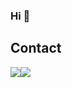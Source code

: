 ### Hi 👋

<!--
[![seomj's GitHub stats](https://github-readme-stats.vercel.app/api?username=seomj)](https://github.com/anuraghazra/github-readme-stats)
-->

## Contact
<div style="display:flex; flex-direction:row;">
  <a href="https://seomj74.tistory.com/">
    <img src="https://img.shields.io/badge/Tistory-000000?style=for-the-badge&logo=Tistory&logoColor=White">
  </a>
  <a href="smj100394@gmail.com">
        <img src="https://img.shields.io/badge/Gmail-EA4335?style=for-the-badge&logo=Gmail&logoColor=white"> 
    </a>
</div><br>

<!--
**seomj/seomj** is a ✨ _special_ ✨ repository because its `README.md` (this file) appears on your GitHub profile.

Here are some ideas to get you started:

- 🔭 I’m currently working on ...
- 🌱 I’m currently learning ...
- 👯 I’m looking to collaborate on ...
- 🤔 I’m looking for help with ...
- 💬 Ask me about ...
- 📫 How to reach me: ...
- 😄 Pronouns: ...
- ⚡ Fun fact: ...
-->
